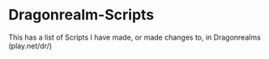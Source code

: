 # Dragonrealm-Scripts
This has a list of Scripts I have made, or made changes to, in Dragonrealms (play.net/dr/)
